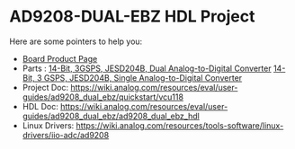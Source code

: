 # AD9208-DUAL-EBZ HDL Project

Here are some pointers to help you:
  * [Board Product Page](https://www.analog.com/eval-ad9208)
  * Parts : [14-Bit, 3GSPS, JESD204B, Dual Analog-to-Digital Converter](https://www.analog.com/ad9208)
            [14-Bit, 3 GSPS, JESD204B, Single Analog-to-Digital Converter](https://www.analog.com/AD9699)
  * Project Doc: https://wiki.analog.com/resources/eval/user-guides/ad9208_dual_ebz/quickstart/vcu118
  * HDL Doc: https://wiki.analog.com/resources/eval/user-guides/ad9208_dual_ebz/ad9208_dual_ebz_hdl
  * Linux Drivers: https://wiki.analog.com/resources/tools-software/linux-drivers/iio-adc/ad9208
